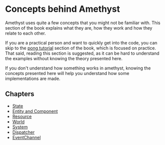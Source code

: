 # Concepts behind Amethyst

Amethyst uses quite a few concepts that you might not be familiar with.
This section of the book explains what they are, how they work and
how they relate to each other.

If you are a practical person and want to quickly get into the code, you can skip to the [pong tutorial][pt]
section of the book, which is focused on practice.
That said, reading this section is suggested, as it can be hard to understand the examples without knowing the theory presented here.

If you don't understand how something works in amethyst, knowing the concepts presented here will help you understand how some implementations are made.

## Chapters

- [State][st]
- [Entity and Component][ent-comp]
- [Resource][res]
- [World]
- [System][sys]
- [Dispatcher][dispatch]
- [EventChannel][evc]

[dispatch]: ./dispatcher.html
[ent-comp]: ./entity_and_component.html
[evc]: ./event-channel.html
[pt]: ../pong-tutorial.html
[res]: ./resource.html
[st]: ./state.html
[sys]: ./system.html
[world]: ./world.html

